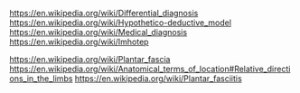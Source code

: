 
<!--
-->

https://en.wikipedia.org/wiki/Differential_diagnosis
https://en.wikipedia.org/wiki/Hypothetico-deductive_model
https://en.wikipedia.org/wiki/Medical_diagnosis
https://en.wikipedia.org/wiki/Imhotep

https://en.wikipedia.org/wiki/Plantar_fascia
https://en.wikipedia.org/wiki/Anatomical_terms_of_location#Relative_directions_in_the_limbs
https://en.wikipedia.org/wiki/Plantar_fasciitis

<!-- vim: set autoindent expandtab sw=4 syntax=markdown: -->

